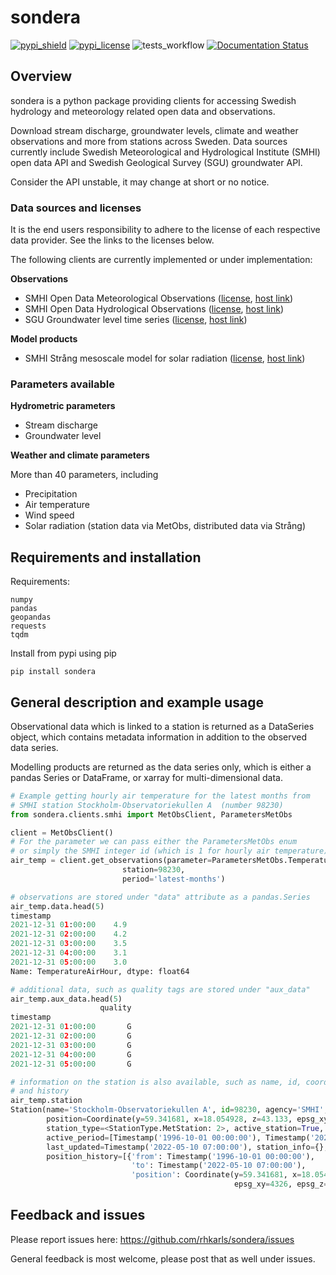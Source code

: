 # sondera

[![pypi_shield](https://img.shields.io/pypi/v/sondera.svg)](https://pypi.org/project/sondera/)
[![pypi_license](https://badgen.net/pypi/license/sondera/)](https://pypi.org/project/sondera/)
![tests_workflow](https://github.com/rhkarls/sondera/actions/workflows/run_flake8_pytest.yml/badge.svg)
[![Documentation Status](https://readthedocs.org/projects/sondera/badge/?version=latest)](https://sondera.readthedocs.io/en/latest/?badge=latest)

## Overview
sondera is a python package providing clients for accessing Swedish hydrology and meteorology related open data and observations.

Download stream discharge, groundwater levels, climate and weather observations and more from stations across Sweden.
Data sources currently include Swedish Meteorological and Hydrological Institute (SMHI) open data API and Swedish Geological Survey (SGU) groundwater API. 

Consider the API unstable, it may change at short or no notice.

### Data sources and licenses
It is the end users responsibility to adhere to the license of each respective
data provider. See the links to the licenses below.

The following clients are currently implemented or under implementation:

**Observations**
- SMHI Open Data Meteorological Observations ([license](https://creativecommons.org/licenses/by/4.0/legalcode), [host link](https://opendata.smhi.se/apidocs/metobs/#license))
- SMHI Open Data Hydrological Observations ([license](https://creativecommons.org/licenses/by/4.0/legalcode), [host link](https://opendata.smhi.se/apidocs/hydroobs/#license))
- SGU Groundwater level time series ([license](https://creativecommons.org/licenses/by/4.0/legalcode), [host link](https://resource.sgu.se/oppnadata/html/grundvatten/grundvatten.html))

**Model products**
- SMHI Strång mesoscale model for solar radiation ([license](https://creativecommons.org/licenses/by/4.0/legalcode), [host link](https://opendata.smhi.se/apidocs/strang/#license))


### Parameters available
**Hydrometric parameters**
- Stream discharge
- Groundwater level

**Weather and climate parameters**

More than 40 parameters, including
- Precipitation
- Air temperature
- Wind speed
- Solar radiation (station data via MetObs, distributed data via Strång)

## Requirements and installation

Requirements:

    numpy
	pandas
	geopandas
	requests
    tqdm

Install from pypi using pip

    pip install sondera

## General description and example usage

Observational data which is linked to a station is returned as a DataSeries object,
which contains metadata information in addition to the observed data series.

Modelling products are returned as the data series only, which is either a pandas
Series or DataFrame, or xarray for multi-dimensional data.


```python
# Example getting hourly air temperature for the latest months from
# SMHI station Stockholm-Observatoriekullen A  (number 98230)
from sondera.clients.smhi import MetObsClient, ParametersMetObs

client = MetObsClient()
# For the parameter we can pass either the ParametersMetObs enum
# or simply the SMHI integer id (which is 1 for hourly air temperature)
air_temp = client.get_observations(parameter=ParametersMetObs.TemperatureAirHour,
                         station=98230,
                         period='latest-months')

# observations are stored under "data" attribute as a pandas.Series
air_temp.data.head(5)
timestamp
2021-12-31 01:00:00    4.9
2021-12-31 02:00:00    4.2
2021-12-31 03:00:00    3.5
2021-12-31 04:00:00    3.1
2021-12-31 05:00:00    3.0
Name: TemperatureAirHour, dtype: float64

# additional data, such as quality tags are stored under "aux_data"
air_temp.aux_data.head(5)
                    quality
timestamp                  
2021-12-31 01:00:00       G
2021-12-31 02:00:00       G
2021-12-31 03:00:00       G
2021-12-31 04:00:00       G
2021-12-31 05:00:00       G

# information on the station is also available, such as name, id, coordinates,
# and history
air_temp.station
Station(name='Stockholm-Observatoriekullen A', id=98230, agency='SMHI', 
        position=Coordinate(y=59.341681, x=18.054928, z=43.133, epsg_xy=4326, epsg_z=5613),
        station_type=<StationType.MetStation: 2>, active_station=True, 
        active_period=[Timestamp('1996-10-01 00:00:00'), Timestamp('2022-05-10 07:00:00')],
        last_updated=Timestamp('2022-05-10 07:00:00'), station_info={}, 
        position_history=[{'from': Timestamp('1996-10-01 00:00:00'), 
                           'to': Timestamp('2022-05-10 07:00:00'), 
                           'position': Coordinate(y=59.341681, x=18.054928, z=43.133,
                                                  epsg_xy=4326, epsg_z=5613)}])
```

## Feedback and issues

Please report issues here: https://github.com/rhkarls/sondera/issues

General feedback is most welcome, please post that as well under issues.

